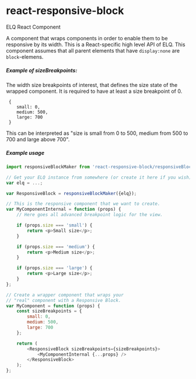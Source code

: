 # react-responsive-block
ELQ React Component

A component that wraps components in order to enable them to be responsive by its width. This is a React-specific high level API of ELQ. This component assumes that all parent elements that have `display:none` are `block`-elemens.

##### Example of sizeBreakpoints:

The width size breakpoints of interest, that defines the size state of the wrapped component. It is required to have at least a size breakpoint of 0.

```
 {
    small: 0,
    medium: 500,
    large: 700
 }
```

This can be interpreted as "size is small from 0 to 500, medium from 500 to 700 and large above 700".

##### Example usage

```js
import responsiveBlockMaker from 'react-responsive-block/responsiveBlock';

// Get your ELQ instance from somewhere (or create it here if you wish).
var elq = ...;

var ResponsiveBlock = responsiveBlockMaker({elq});

// This is the responsive component that we want to create.
var MyComponentInternal = function (props) {
    // Here goes all advanced breakpoint logic for the view.

    if (props.size === 'small') {
        return <p>Small size</p>;
    }

    if (props.size === 'medium') {
        return <p>Medium size</p>;
    }

    if (props.size === 'large') {
        return <p>Large size</p>;
    }
};

// Create a wrapper component that wraps your
// "real" component with a Responsive Block.
var MyComponent = function (props) {
    const sizeBreakpoints = {
        small: 0,
        medium: 500,
        large: 700
    };

    return (
        <ResponsiveBlock sizeBreakpoints={sizeBreakpoints}>
            <MyComponentInternal {...props} />
        </ResponsiveBlock>
    );
};
```